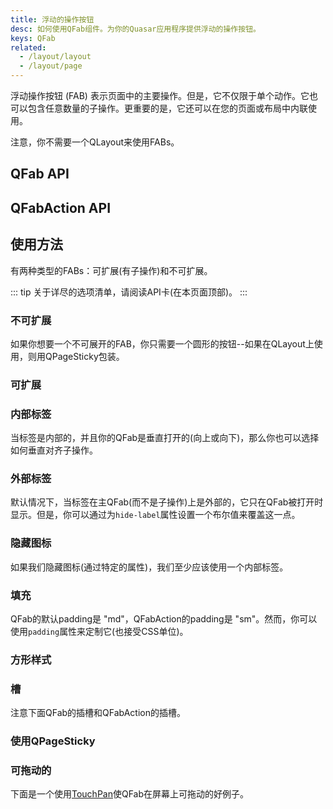 ```yaml
---
title: 浮动的操作按钮
desc: 如何使用QFab组件。为你的Quasar应用程序提供浮动的操作按钮。
keys: QFab
related:
  - /layout/layout
  - /layout/page
---
```


浮动操作按钮 (FAB) 表示页面中的主要操作。但是，它不仅限于单个动作。它也可以包含任意数量的子操作。更重要的是，它还可以在您的页面或布局中内联使用。

注意，你不需要一个QLayout来使用FABs。

## QFab API

<doc-api file="QFab" />

## QFabAction API

<doc-api file="QFabAction" />

## 使用方法
有两种类型的FABs：可扩展(有子操作)和不可扩展。

::: tip
关于详尽的选项清单，请阅读API卡(在本页面顶部)。
:::

### 不可扩展
如果你想要一个不可展开的FAB，你只需要一个圆形的按钮--如果在QLayout上使用，则用QPageSticky包装。

<doc-example title="不可扩展" file="QFab/NonExpandable" />

### 可扩展

<doc-example title="可扩展" file="QFab/Expandable" />

### 内部标签

<doc-example title="内部标签" file="QFab/InternalLabel" />

<doc-example title="切换内部标签" file="QFab/InternalLabelToggling" />

当标签是内部的，并且你的QFab是垂直打开的(向上或向下)，那么你也可以选择如何垂直对齐子操作。

<doc-example title="垂直动作对齐" file="QFab/VerticalActionsAlignment" />

### 外部标签

默认情况下，当标签在主QFab(而不是子操作)上是外部的，它只在QFab被打开时显示。但是，你可以通过为`hide-label`属性设置一个布尔值来覆盖这一点。

<doc-example title="外部标签" file="QFab/ExternalLabel" />

<doc-example title="自定义风格的外部标签" file="QFab/ExternalLabelStyled" />

<doc-example title="切换外部标签" file="QFab/ExternalLabelToggling" />

### 隐藏图标

如果我们隐藏图标(通过特定的属性)，我们至少应该使用一个内部标签。

<doc-example title="隐藏图标" file="QFab/HideIcon" />

### 填充

QFab的默认padding是 "md"，QFabAction的padding是 "sm"。然而，你可以使用`padding`属性来定制它(也接受CSS单位)。

<doc-example title="使用padding" file="QFab/Padding" />

### 方形样式

<doc-example title="方形样式" file="QFab/SquareStyle" />

### 槽 <q-badge align="top" color="brand-primary" label="v2.4+" />

注意下面QFab的插槽和QFabAction的插槽。

<doc-example title="插槽：图标、活动图标和标签" file="QFab/FabSlots" />

### 使用QPageSticky

<doc-example title="使用QPageSticky" file="QFab/PageSticky" />

### 可拖动的

下面是一个使用[TouchPan](/vue-directives/touch-pan)使QFab在屏幕上可拖动的好例子。

<doc-example title="Draggable" file="QFab/Draggable" />

